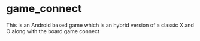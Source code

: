 # game_connect
This is an Android based game which is an hybrid version of a classic X and O along with the board game connect
